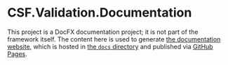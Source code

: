 # CSF.Validation.Documentation

This project is a DocFX documentation project; it is not part of the framework itself.
The content here is used to generate [the documentation website], which is hosted in [the `docs` directory] and published via [GitHub Pages].

[the documentation website]:https://csf-dev.github.io/CSF.Validation/
[the `docs` directory]:https://github.com/csf-dev/CSF.Validation/tree/master/docs
[GitHub Pages]: https://pages.github.com/